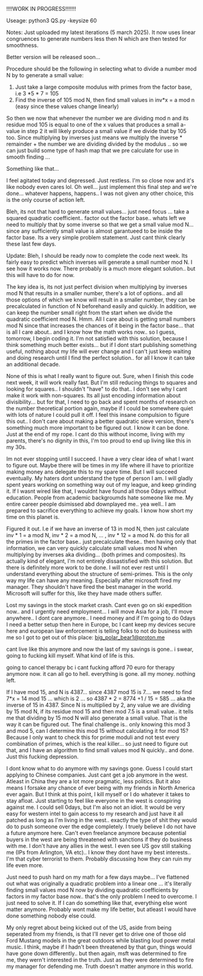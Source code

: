 !!!!WORK IN PROGRESS!!!!!!!

Useage: python3 QS.py -keysize 60

Notes: Just uploaded my latest iterations (5 march 2025). It now uses linear congruences to generate numbers less then N which are then tested for smoothness.

Better version will be released soon...

Procedure should be the following in selecting what to divide a number mod N by to generate a small value:

1. Just take a large composite modulus with primes from the factor base, i.e 3  *5 * 7 = 105
2. Find the inverse of 105 mod N, then find small values in inv*x = a mod n (easy since these values change linearly)
   
So then we now that whenever the number we are dividing mod n and its residue mod 105 is equal to one of the x values that produces a small a-value in step 2 it will likely produce a small value if we divide that by 105 too.
Since multiplying by inverses just means we multiply the inverse * remainder + the number we are dividing divided by the modulus .. so we can just build some type of hash map that we pre calculate for use in smooth finding ...

Something like that...

I feel agitated today and depressed. Just restless. I'm so close now and it's like nobody even cares lol. Oh well... just implement this final step and we're done... whatever happens, happens.. I was not given any other choice, this is the only course of action left.


Bleh, its not that hard to generate small values... just need focus ... take a squared quadratic coefficient.. factor out the factor base.. whats left we need to multiply that by some inverse so that we get a small value mod N... since any sufficiently small value is almost garantueed to be inside the factor base. Its a very simple problem statement. Just cant think clearly these last few days. 

Update: Bleh, I should be ready now to complete the code next week. Its fairly easy to predict which inverses will generate a small number mod N. I see how it works now. There probably is a much more elegant solution.. but this will have to do for now. 

The key idea is, its not just perfect division when multiplying by inverses mod N that results in a smaller number, there's a lot of options.. and all those options of which we know will result in a smaller number, they can be precalculated in function of N beforehand easily and quickly. In addition, we can keep the number small right from the start when we divide the quadratic coefficient mod N. Hmm. All I care about is getting small numbers mod N since that increases the chances of it being in the factor base... that is all I care about.. and I know how the math works now.. so I guess, tomorrow, I begin coding it. I'm not satisfied with this solution, because I think something much better exists... but if I dont start publishing something useful, nothing about my life will ever change and I can't just keep waiting and doing research until I find the perfect solution.. for all I know it can take an additional decade.

None of this is what I really want to figure out. Sure, when I finish this code next week, it will work really fast. But I'm still reducing things to squares and looking for squares.. I shouldn't "have" to do that.. I don't see why I cant make it work with non-squares. Its all just encoding information about divisibility... but for that, I need to go back and spent months of research on the number theoretical portion again, maybe if I could be somewhere quiet with lots of nature I could pull it off. I feel this insane compulsion to figure this out.. I don't care about making a better quadratic sieve version, there's something much more important to be figured out. I know it can be done. Just at the end of my rope. I cant do this without income, living with my parents, there's no dignity in this, I'm too proud to end up living like this in my 30s.

Im not ever stopping until I succeed. I have a very clear idea of what I want to figure out. Maybe there will be times in my life where ill have to prioritize making money ans delegate this to my spare time. But I will succeed eventually. My haters dont understand the type of person I am. I will gladly spent years working on something way out of my league, and keep grinding it. If I wasnt wired like that, I wouldnt have found all those 0days without education. People from academic backgroumds hate someone like me. My entire career people dsimissed abd downplayed me.. yea well.. I am prepared to sacrifice everything to achieve my goals. I know how short my time on this planet is.

Figured it out. I.e if we have an inverse of 13 in mod N, then just calculate inv * 1 = a mod N, inv * 2 = a mod N, ... , inv * 12 = a mod N. do this for all the primes in the factor base.. just precalculate these.. then having only that information, we can very quickly calculate small values mod N when multiplying by inverses aka dividing... (both primes and composites). Its actually kind of elegant, I'm not entirely dissastisfied with this solution. But there is definitely more work to be done. I will not ever rest until I understand everything about the structure of semi-primes. This is the only way my life can have any meaning. Especially after microsoft fired my manager. They shouldn't have fired the best manager in the world. Microsoft will suffer for this, like they have made others suffer.

Lost my savings in the stock market crash. Cant even go on ski expedition now.. and I urgently need employment... I will move Asia for a job, I'll move anywhere.. I dont care anymore.. I need money and if I'm going to do 0days I need a better setup then here in Europe, bc I cant keep my devices secure here and european law enforcement is telling folks to not do business with me so I got to get out of this place: big_polar_bear1@proton.me

cant live like this anymore and now the last of my savings is gone.. i swear, going to fucking kill myself. What kind of life is this. 

going to cancel therapy bc i cant fucking afford 70 euro for therapy anymore now. it can all go to hell. everything is gone. all my money. nothing left.

If I have mod 15, and N is 4387... since 4387 mod 15 is 7.... we need to find 7*x = 14 mod 15 ... which is 2 ... so 4387 * 2 = 8774 +1 / 15 = 585 ... aka the inverse of 15 in 4387. Since N is multiplied by 2, any value we are dividing by 15 mod N, if its residue mod 15 and then mod 7.5 is a small value.. it tells me that dividing by 15 mod N will also generate a small value. That is the way it can be figured out. The final challenge is.. only knowing this mod 3 and mod 5, can I determine this mod 15 without calculating it for mod 15? Because I only want to check this for prime moduli and not test every combination of primes, which is the real killer... so just need to figure out that, and I have an algorithm to find small values mod N quickly.. and done. Just this fucking depression.

I dont know what to do anymore with my savings gone. Guess I could start applying to Chinese companies. Just cant get a job anymore in the west. Atleast in China they are a lot more pragmatic, less politics. But it also means I forsake any chance of ever being with my friends in North America ever again. But I think at this point, I kill myself or I do whatever it takes to stay afloat. Just starting to feel like everyone in the west is conspiring against me. I could sell 0days, but I'm also not an idiot. It would be very easy for western intel to gain access to my research and just have it all patched as long as I'm living in the west.. exactly the type of shit they would do to push someone over the edge completely. I truely believe I do not have a future anymore here. Can't even freelance anymore because potential buyers in the west are being threatened with sanctions if they do business with me. I don't have any allies in the west. I even see US gov still stalking me (IPs from Arlington, VA etc).. I know they dont have my best interests.. I'm that cyber terrorist to them. Probably discussing how they can ruin my life even more.

 Just need to push hard on my math for a few days maybe... I've flattened out what was originally a quadratic problem into a linear one ... it's literally finding small values mod N now by dividing quadratic coefficients by factors in my factor base now.. that's the only problem I need to overcome. I just need to solve it. If I can do something like that, everything else wont matter anymore. Probably wont make my life better, but atleast I would have done something nobody else could.

 My only regret about being kicked out of the US, aside from being seperated from my friends, is that I'll never get to drive one of those old Ford Mustang models in the great outdoors while blasting loud power metal music. I think, maybe if I hadn't been threatened by that gun, things would have gone down differently.. but then again, msft was determined to fire me, they wern't interested in the truth. Just as they were determined to fire my manager for defending me. Truth doesn't matter anymore in this world.
